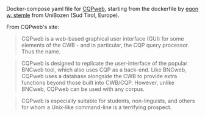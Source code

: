 Docker-compose yaml file for [CQPweb](http://cwb.sourceforge.net/cqpweb.php), starting from the dockerfile by [egon w. stemle](https://gitlab.inf.unibz.it/commul/docker/teitok) from UniBozen (Sud Tirol, Europe).

From CQPweb's site: 
>CQPweb is a web-based graphical user interface (GUI) for some elements of the CWB - and in particular, the CQP query processor. Thus the name.

>CQPweb is designed to replicate the user-interface of the popular BNCweb tool, which also uses CQP as a back-end. Like BNCweb, CQPweb uses a database alongside the CWB to provide extra functions beyond those built into CWB/CQP. However, unlike BNCweb, CQPweb can be used with any corpus.

>CQPweb is especially suitable for students, non-linguists, and others for whom a Unix-like command-line is a terrifying prospect.

